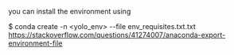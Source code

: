 you can install the environment using

$ conda create -n <yolo_env> --file env_requisites.txt.txt
https://stackoverflow.com/questions/41274007/anaconda-export-environment-file
